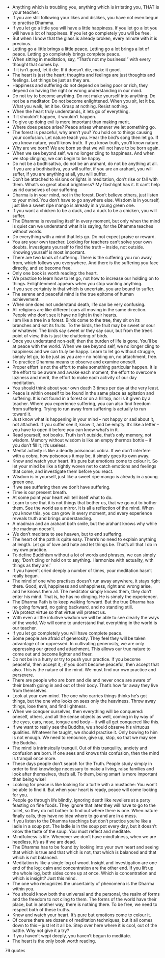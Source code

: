  - Anything which is troubling you, anything which is irritating you, THAT is your teacher.
 - If you are still following your likes and dislikes, you have not even begun to practise Dhamma.
 - If you let go a little you will have a little happiness. If you let go a lot you will have a lot of happiness. If you let go completely you will be free.
 - But when I know that the glass is already broken, every minute with it is precious.
 - Letting go a little brings a little peace. Letting go a lot brings a lot of peace. Letting go completely brings complete peace.
 - When sitting in meditation, say, “That’s not my business!” with every thought that comes by.
 - If it isn’t good, let it die. If it doesn’t die, make it good.
 - The heart is just the heart; thoughts and feelings are just thoughts and feelings. Let things be just as they are.
 - Happiness and suffering do not depend on being poor or rich, they depend on having the right or wrong understanding in our mind.
 - Do not try to become anything. Do not make yourself into anything. Do not be a meditator. Do not become enlightened. When you sit, let it be. What you walk, let it be. Grasp at nothing. Resist nothing.
 - When the heart truly understands, it lets go of everything.
 - If it shouldn’t happen, it wouldn’t happen.
 - To give up doing evil is more important than making merit.
 - Where does peace arise? Peace arises whenever we let something go.
 - The forest is peaceful, why aren’t you? You hold on to things causing your confusion. Let nature teach you. Hear the bird’s song then let go. If you know nature, you’ll know truth. If you know truth, you’ll know nature.
 - Why are we born? We are born so that we will not have to be born again.
 - When we see beyond self, we no longer cling to happiness. And when we stop clinging, we can begin to be happy.
 - Do not be a bodhisattva, do not be an arahant, do not be anything at all. If you are a bodhisattva, you will suffer, if you are an arahant, you will suffer, if you are anything at all, you will suffer.
 - Don’t be attached to visions or lights in meditation, don’t rise or fall with them. What’s so great about brightness? My flashlight has it. It can’t help us rid ourselves of our suffering.
 - Dharma is in your mind, not in the forest. Don’t believe others, just listen to your mind. You don’t have to go anywhere else. Wisdom is in yourself, just like a sweet ripe mango is already in a young green one.
 - If you want a chicken to be a duck, and a duck to be a chicken, you will suffer.
 - The Dhamma is revealing itself in every moment, but only when the mind is quiet can we understand what it is saying, for the Dhamma teaches without words.
 - Do everything with a mind that lets go. Do not expect praise or reward.
 - You are your own teacher. Looking for teachers can’t solve your own doubts. Investigate yourself to find the truth – inside, not outside. Knowing yourself is most important.
 - There are two kinds of suffering. There is the suffering you run away from, which follows you everywhere. And there is the suffering you face directly, and so become free.
 - Only one book is worth reading: the heart.
 - We practice to learn how to let go, not how to increase our holding on to things. Enlightenment appears when you stop wanting anything.
 - If you see certainty in that which is uncertain, you are bound to suffer.
 - The serene and peaceful mind is the true epitome of human achievement.
 - When one does not understand death, life can be very confusing.
 - All religions are like different cars all moving in the same direction. People who don’t see it have no light in their hearts.
 - I am like a tree in a forest. Birds come to the tree, they sit on its branches and eat its fruits. To the birds, the fruit may be sweet or sour or whatever. The birds say sweet or they say sour, but from the tree’s point of view, this is just the chattering of birds.
 - Once you understand non-self, then the burden of life is gone. You’ll be at peace with the world. When we see beyond self, we no longer cling to happiness and we can truly be happy. Learn to let go without struggle, simply let go, to be just as you are – no holding on, no attachment, free.
 - To practice Dhamma means to observe and examine oneself.
 - Proper effort is not the effort to make something particular happen. It is the effort to be aware and awake each moment, the effort to overcome laziness and merit, the effort to make each activity of our day meditation.
 - You should think about your own death 3 times per day at the very least.
 - Peace is within oneself to be found in the same place as agitation and suffering. It is not found in a forest or on a hilltop, nor is it given by a teacher. Where you experience suffering, you can also find freedom from suffering. Trying to run away from suffering is actually to run toward it.
 - Just know what is happening in your mind – not happy or sad about it, not attached. If you suffer see it, know it, and be empty. It’s like a letter – you have to open it before you can know what’s in it.
 - Read yourself, not books. Truth isn’t outside, that’s only memory, not wisdom. Memory without wisdom is like an empty thermos bottle – if you don’t fill it, it’s useless.
 - Mental activity is like a deadly poisonous cobra. If we don’t interfere with a cobra, how poisonous it may be, it simply goes its own away.
 - Know and watch your heart. It’s pure but emotions come to colour it. So let your mind be like a tightly woven net to catch emotions and feelings that come, and investigate them before you react.
 - Wisdom is in yourself, just like a sweet ripe mango is already in a young green one.
 - If we see suffering then we don’t have suffering.
 - Time is our present breath.
 - At some point your heart will tell itself what to do.
 - Learn to see that it is not things that bother us, that we go out to bother them. See the world as a mirror. It is all a reflection of the mind. When you know this, you can grow in every moment, and every experience reveals truth and brings understanding.
 - A madman and an arahant both smile, but the arahant knows why while the madman doesn’t.
 - We don’t meditate to see heaven, but to end suffering.
 - The heart of the path is quite easy. There’s no need to explain anything at length. Let go of love and hate and let things be. That’s all that I do in my own practice.
 - To define Buddhism without a lot of words and phrases, we can simply say, ‘Don’t cling or hold on to anything. Harmonize with actuality, with things as they are.’
 - If you haven’t cried deeply a number of times, your meditation hasn’t really begun.
 - The mind of one who practises doesn’t run away anywhere, it stays right there. Good, evil, happiness and unhappiness, right and wrong arise, and he knows them all. The meditator simply knows them, they don’t enter his mind. That is, he has no clinging. He is simply the experiencer.
 - The Dharma Path is to keep walking forward. But the true Dharma has no going forward, no going backward, and no standing still.
 - We protect virtue so that virtue will protect us.
 - With even a little intuitive wisdom we will be able to see clearly the ways of the world. We will come to understand that everything in the world is our teacher.
 - If you let go completely you will have complete peace.
 - Some people are afraid of generosity. They feel they will be taken advantage of or oppressed. In cultivating generosity, we are only oppressing our greed and attachment. This allows our true nature to come out and become lighter and freer.
 - Do not be in a hurry or try to push your practice. If you become peaceful, then accept it,; if you don’t become peaceful, then accept that also. This is the nature of the mind. We must find our own practice and persevere.
 - There are people who are born and die and never once are aware of their breath going in and out of their body. That’s how far away they live from themselves.
 - Look at your own mind. The one who carries things thinks he’s got things, but the one who looks on sees only the heaviness. Throw away things, lose them, and find lightness.
 - When we conquer ourselves, then everything will be conquered: oneself, others, and all the sense objects as well, coming in by way of the eyes, ears, nose, tongue and body – it will all get conquered like this.
 - If we want to really see the Buddha, we should observe his virtuous qualities. Whatever he taught, we should practise it. Only bowing to him is not enough. We need to renounce, give up, stop, so that we may see the Buddha.
 - The mind is intrinsically tranquil. Out of this tranquility, anxiety and confusion are born. If one sees and knows this confusion, then the mind is tranquil once more.
 - These days people don’t search for the Truth. People study simply in order to find knowledge necessary to make a living, raise families and look after themselves, that’s all. To them, being smart is more important than being wise!
 - Looking for peace is like looking for a turtle with a mustache: You won’t be able to find it. But when your heart is ready, peace will come looking for you.
 - People go through life blindly, ignoring death like revellers at a party feasting on fine foods. They ignore that later they will have to go to the toilet, so they do not bother to find out where there is one. When nature finally calls, they have no idea where to go and are in a mess.
 - If you listen to the Dhamma teachings but don’t practice you’re like a ladle in a soup pot. The ladle is in the soup pot every day, but it doesn’t know the taste of the soup. You must reflect and meditate.
 - Mindfulness is life. Whenever we don’t have mindfulness, when we are heedless, it’s as if we are dead.
 - The Dhamma has to be found by looking into your own heart and seeing that which is true and that which is not, that which is balanced and that which is not balanced.
 - Meditation is like a single log of wood. Insight and investigation are one end of the log; calm and concentration are the other end. If you lift up the whole log, both sides come up at once. Which is concentration and which is insight? Just this mind.
 - The one who recognizes the uncertainty of phenomena is the Dharma within you.
 - You should know both the universal and the personal, the realm of forms and the freedom to not cling to them. The forms of the world have their place, but in another way, there is nothing there. To be free, we need to respect both of these truths.
 - Know and watch your heart. It’s pure but emotions come to colour it.
 - Of course there are dozens of meditation techniques, but it all comes down to this – just let it all be. Step over here where it is cool, out of the battle. Why not give it a try?
 - If you haven’t wept deeply, you haven’t begun to meditate.
 - The heart is the only book worth reading.

76 quotes